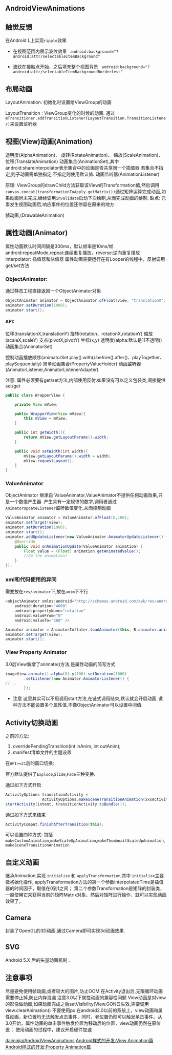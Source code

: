 
AndroidViewAnimations
---------------------
## 触觉反馈

在Android L上实现`ripple`效果

* 在视图范围内展示波纹效果
` android:background="?android:attr/selectableItemBackground"`

* 波纹在接触点开始，之后填充整个视图背景
` android:background="?android:attr/selectableItemBackgroundBorderless"`

## 布局动画
LayoutAnimation: 初始化时设置给ViewGroup的动画

LayoutTransition : ViewGroup变化的时候的动画.
通过`mTransitioner.addTransitionListener(LayoutTransition.TransitionListener)`来设置监听器

## 视图(View)动画(Animation)

透明度(AlphaAnimation)、
旋转(RotateAnimation)、
缩放(ScaleAnimation)、
位移(TranslateAnimation)
动画集合(AnimationSet),其中android:shareInterpolator表示集合中的动画是否共享同一个插值器.若集合不指定,则子动画需单独指定,不指定则使用默认值.
动画监听器(AnimationListener)

原理: ViewGroup的drawChild方法获取该View的Transformation值,然后调用`canvas.concat(transformationToApply.getMatrix())`通过矩阵运算完成动画,如果动画尚未完成,继续调用`invalidate`启动下次绘制,从而完成动画的绘制.
缺点: 元素发生视图动画后,响应事件的位置还停留在原来的地方

帧动画,(DrawableAnimation)

## 属性动画(Animator)

属性动画默认时间间隔是300ms，默认帧率是10ms/帧.
android:repeatMode,repeat:连续重复播放，reverse:逆向重复播放
Interpolator: 插值器和估值器
属性动画需要运行在有Looper的线程中，反射调用get/set方法

### ObjectAnimator:
通过静态工程直接返回一个ObjectAnimator对象

```java
ObjectAnimator animator = ObjectAnimator.ofFloat(view, "translationX", 300);
animator.setDuration(1000);
animator.start();
```

#### API:

位移(translationX,translationY)
旋转(rotation、rotationX,rotationY)
缩放(scaleX,scaleY)
支点(pivotX,pivotY)
坐标(x,y)
透明度(alpha:默认是1(不透明))
动画集合(AnimatorSet)

控制动画播放顺序(animatorSet.play().with().before().after()、playTogether、playSequentially)
简单动画集合(PropertyValueHolder)
动画监听器(AnimatorListener,AnimatorListenerAdapter)

注意: 属性必须要有get/set方法,内部使用反射.如果没有可以定义包装类,间接提供set/get

```java
public class WrapperView {

    private View mView;

    public WrapperView(View mView){
        this.mView = mView;
    }

    public int getWidth(){
        return mView.getLayoutParams().width;
    }

    public void setWidth(int width){
        mView.getLayoutParams().width = width;
        mView.requestLayout();
    }
}
```

### ValueAnimator

ObjectAnimator 继承自 ValueAnimator,ValueAnimator不提供任何动画效果,只是一个数值产生器.
产生具有一定规律的数字,调用者通过`AnimatorUpdateListener`监听数值变化,从而控制动画

```java
ValueAnimator animator = ValueAnimator.ofFloat(0,100);
animator.setTarget(view);
animator.setDuration(1000);
animator.start();
animator.addUpdateListener(new ValueAnimator.AnimatorUpdateListener() {
    @Override
    public void onAnimationUpdate(ValueAnimator animation) {
        Float value = (Float) animation.getAnimatedValue();
        //do the animation!
    }
});
```

### xml和代码使用的异同

需要放在`res/animator`下,放在`anim`下不行

```java
<objectAnimator xmlns:android="http://schemas.android.com/apk/res/android"
    android:duration="4000"
    android:propertyName="rotation"
    android:valueFrom="0"
    android:valueTo="360" />

Animator animator = AnimatorInflater.loadAnimator(this, R.animator.animator_rotation);
animator.setTarget(view);
animator.start();
```

### View Property Animator

3.0后View新增了animate()方法,是属性动画的简写方式

```java
imageView.animate().alpha(0).y(100).setDuration(1000)
        .setListener(new Animator.AnimatorListener() {
//...
        });
```

- 注意
这里其实可以不用调用start方法,在链式调用结束,默认就会开启动画.
此种方法不能设置多个属性值,不像ObjectAnimator可以设置中间值.

## Activity切换动画

之前的方法:
1. overridePendingTransition(int inAnim, int outAnim);
2. manifest清单文件的主题设置

在`API>=21`后的窗口切换:

官方默认提供了`Explode`,`Slide`,`Fade`三种变换.

通过如下方式开启

```java
ActivityOptions transitionActivity =
                ActivityOptions.makeSceneTransitionAnimation(xxxActivity.this);
startActivity(intent, transitionActivity.toBundle());
```

通过如下方式来结束

```java
ActivityCompat.finishAfterTransition(this);
```

可以设置四种方式:
包括 `makeCustomAnimation`,`makeScaleUpAnimation`,`makeThumbnailScaleUpAnimation`,`makeSceneTransitionAnimation`


## 自定义动画

继承Animation,实现 `initialize` 和 `applyTransformation`,其中 `initialize`主要做初始化操作,
applyTransformation方法的第一个参数interpolatedTime是插值器的时间因子，取值在0到1之间；
第二个参数Transformation是矩阵的封装类，一般使用它来获得当前的矩阵Matrix对象，然后对矩阵进行操作，就可以实现动画效果了。

## Camera

封装了OpenGL的3D动画,通过Camera即可实现3d动画效果.

## SVG

Android 5.X 后的矢量动画机制 .

## 注意事项

尽量避免使用帧动画,或者较大的图片,防止OOM
在Activity退出后,无限循环动画需要停止掉,防止内存泄漏
注意3.0以下属性动画的兼容性问题
View动画是对view的影像做动画,如果动画完成之后setVisibility(View.GONE)失效,需要调用view.clearAnimation()
不要使用px
在android3.0以前的系统上，view动画和属性动画，新位置均无法触发点击事件，同时，老位置仍然可以触发单击事件。从3.0开始，属性动画的单击事件触发位置为移动后的位置，view动画仍然在原位置；
使用动画的过程中，建议开启硬件加速

[daimajia/AndroidViewAnimations](https://github.com/daimajia/AndroidViewAnimations)
[Android样式的开发:View Animation篇](http://keeganlee.me/post/android/20151003)
[Android样式的开发:Property Animation篇](http://keeganlee.me/post/android/20151026)

